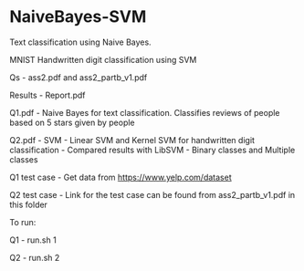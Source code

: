 # NaiveBayes-SVM

Text classification using Naive Bayes.

MNIST Handwritten digit classification using SVM

Qs - ass2.pdf and ass2_partb_v1.pdf

Results - Report.pdf

Q1.pdf - Naive Bayes for text classification. Classifies reviews of people based on 5 stars given by people

Q2.pdf - SVM - Linear SVM and Kernel SVM for handwritten digit classification - Compared results with LibSVM - Binary classes and Multiple classes

Q1 test case - Get data from https://www.yelp.com/dataset

Q2 test case - Link for the test case can be found from ass2_partb_v1.pdf in this folder



To run:

Q1 - run.sh 1 <trainfile> <testfile> <q1-part-no>

Q2 - run.sh 2 <trainfile> <testfile> <is-binClass-or-multClas> <q2-part-no>
